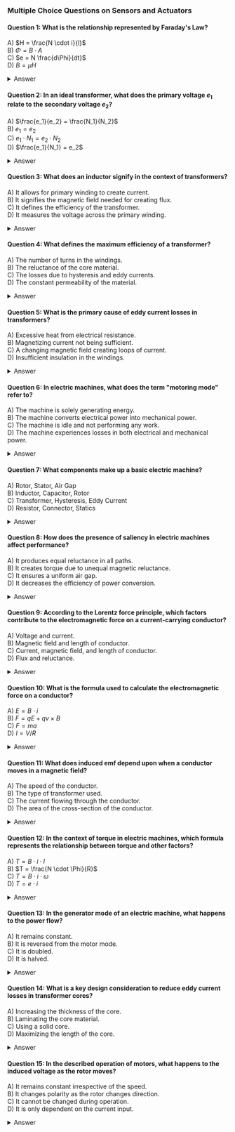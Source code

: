 
### Multiple Choice Questions on Sensors and Actuators

#### Question 1: What is the relationship represented by Faraday's Law?
A) $H = \frac{N \cdot i}{l}$  
B) $\Phi = B \cdot A$  
C) $e = N \frac{d\Phi}{dt}$  
D) $B = \mu H$  
<details>
<summary>Answer</summary>
C) $e = N \frac{d\Phi}{dt}$
</details>

#### Question 2: In an ideal transformer, what does the primary voltage $e_1$ relate to the secondary voltage $e_2$?
A) $\frac{e_1}{e_2} = \frac{N_1}{N_2}$  
B) $e_1 = e_2$  
C) $e_1 \cdot N_1 = e_2 \cdot N_2$  
D) $\frac{e_1}{N_1} = e_2$  
<details>
<summary>Answer</summary>
A) $\frac{e_1}{e_2} = \frac{N_1}{N_2}$
</details>

#### Question 3: What does an inductor signify in the context of transformers?
A) It allows for primary winding to create current.  
B) It signifies the magnetic field needed for creating flux.  
C) It defines the efficiency of the transformer.  
D) It measures the voltage across the primary winding.  
<details>
<summary>Answer</summary>
B) It signifies the magnetic field needed for creating flux.
</details>

#### Question 4: What defines the maximum efficiency of a transformer?
A) The number of turns in the windings.  
B) The reluctance of the core material.  
C) The losses due to hysteresis and eddy currents.  
D) The constant permeability of the material.  
<details>
<summary>Answer</summary>
C) The losses due to hysteresis and eddy currents.
</details>

#### Question 5: What is the primary cause of eddy current losses in transformers?
A) Excessive heat from electrical resistance.  
B) Magnetizing current not being sufficient.  
C) A changing magnetic field creating loops of current.  
D) Insufficient insulation in the windings.  
<details>
<summary>Answer</summary>
C) A changing magnetic field creating loops of current.
</details>

#### Question 6: In electric machines, what does the term "motoring mode" refer to?
A) The machine is solely generating energy.  
B) The machine converts electrical power into mechanical power.  
C) The machine is idle and not performing any work.  
D) The machine experiences losses in both electrical and mechanical power.  
<details>
<summary>Answer</summary>
B) The machine converts electrical power into mechanical power.
</details>

#### Question 7: What components make up a basic electric machine?
A) Rotor, Stator, Air Gap  
B) Inductor, Capacitor, Rotor  
C) Transformer, Hysteresis, Eddy Current  
D) Resistor, Connector, Statics  
<details>
<summary>Answer</summary>
A) Rotor, Stator, Air Gap
</details>

#### Question 8: How does the presence of saliency in electric machines affect performance?
A) It produces equal reluctance in all paths.  
B) It creates torque due to unequal magnetic reluctance.  
C) It ensures a uniform air gap.  
D) It decreases the efficiency of power conversion.  
<details>
<summary>Answer</summary>
B) It creates torque due to unequal magnetic reluctance.
</details>

#### Question 9: According to the Lorentz force principle, which factors contribute to the electromagnetic force on a current-carrying conductor?
A) Voltage and current.  
B) Magnetic field and length of conductor.  
C) Current, magnetic field, and length of conductor.  
D) Flux and reluctance.  
<details>
<summary>Answer</summary>
C) Current, magnetic field, and length of conductor.
</details>

#### Question 10: What is the formula used to calculate the electromagnetic force on a conductor?
A) $E = B \cdot i$  
B) $F = qE + qv \times B$  
C) $F = ma$  
D) $I = V/R$  
<details>
<summary>Answer</summary>
B) $F = qE + qv \times B$
</details>

#### Question 11: What does induced emf depend upon when a conductor moves in a magnetic field?
A) The speed of the conductor.  
B) The type of transformer used.  
C) The current flowing through the conductor.  
D) The area of the cross-section of the conductor.  
<details>
<summary>Answer</summary>
A) The speed of the conductor.
</details>

#### Question 12: In the context of torque in electric machines, which formula represents the relationship between torque and other factors?
A) $T = B \cdot i \cdot l$  
B) $T = \frac{N \cdot \Phi}{R}$  
C) $T = B \cdot i \cdot \omega$  
D) $T = e \cdot i$  
<details>
<summary>Answer</summary>
A) $T = B \cdot i \cdot l$
</details>

#### Question 13: In the generator mode of an electric machine, what happens to the power flow?
A) It remains constant.  
B) It is reversed from the motor mode.  
C) It is doubled.  
D) It is halved.  
<details>
<summary>Answer</summary>
B) It is reversed from the motor mode.
</details>

#### Question 14: What is a key design consideration to reduce eddy current losses in transformer cores?
A) Increasing the thickness of the core.  
B) Laminating the core material.  
C) Using a solid core.  
D) Maximizing the length of the core.  
<details>
<summary>Answer</summary>
B) Laminating the core material.
</details>

#### Question 15: In the described operation of motors, what happens to the induced voltage as the rotor moves?
A) It remains constant irrespective of the speed.  
B) It changes polarity as the rotor changes direction.  
C) It cannot be changed during operation.  
D) It is only dependent on the current input.  
<details>
<summary>Answer</summary>
B) It changes polarity as the rotor changes direction.
</details>
